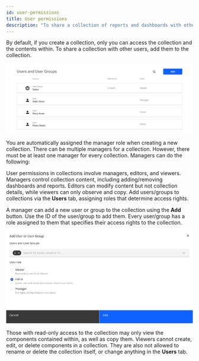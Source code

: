 ```yaml
---
id: user-permissions
title: User permissions
description: "To share a collection of reports and dashboards with other users, add them to the collection."
---
```


By default, if you create a collection, only you can access the collection and the contents within. To share a collection with other users, add them to the collection.

![users and user groups](./img/users.png)

You are automatically assigned the manager role when creating a new collection. There can be multiple managers for a collection. However, there must be at least one manager for every collection. Managers can do the following:

User permissions in collections involve managers, editors, and viewers. Managers control collection content, including adding/removing dashboards and reports. Editors can modify content but not collection details, while viewers can only observe and copy. Add users/groups to collections via the **Users** tab, assigning roles that determine access rights.

A manager can add a new user or group to the collection using the **Add** button. Use the ID of the user/group to add them. Every user/group has a role assigned to them that specifies their access rights to the collection.

![add user or user group](./img/addUser.png)

Those with read-only access to the collection may only view the components contained within, as well as copy them. Viewers cannot create, edit, or delete components in a collection. They are also not allowed to rename or delete the collection itself, or change anything in the **Users** tab.
